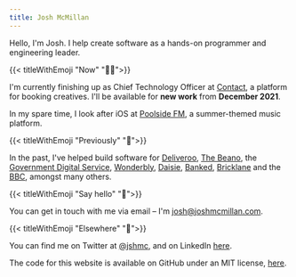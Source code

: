 ```yaml
---
title: Josh McMillan
---
```


Hello, I'm Josh. I help create software as a hands-on programmer and engineering leader.

{{< titleWithEmoji "Now" "👨‍💻">}}

I'm currently finishing up as Chief Technology Officer at [Contact](https://contact.xyz), a platform for booking creatives. I'll be available for **new work** from **December 2021**.

In my spare time, I look after iOS at [Poolside FM](https://poolside.fm), a summer-themed music platform.

{{< titleWithEmoji "Previously" "📆">}}

In the past, I've helped build software for [Deliveroo](https://deliveroo.co.uk), [The Beano](https://beano.com), the [Government Digital Service](https://gov.uk), [Wonderbly](https://wonderbly.com), [Daisie](https://daisie.com), [Banked](https://banked.com), [Bricklane](https://bricklane.com) and the [BBC](https://bbc.co.uk), amongst many others.

{{< titleWithEmoji "Say hello" "👋">}}

You can get in touch with me via email – I'm [josh@joshmcmillan.com](mailto:josh@joshmcmillan.com).

{{< titleWithEmoji "Elsewhere" "🔗">}}

You can find me on Twitter at [@jshmc](https://twitter.com/jshmc), and on LinkedIn [here](https://www.linkedin.com/in/jshmc/).

The code for this website is available on GitHub under an MIT license, [here](https://github.com/mcmillan/joshmcmillan.com).
